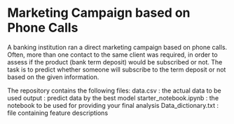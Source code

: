 # Marketing Campaign based on Phone Calls

A banking institution ran a direct marketing campaign based on phone calls. Often, more than one contact to the same client was required, in order to assess if the product (bank term deposit) would be subscribed or not. The task is to predict whether someone will subscribe to the term deposit or not based on the given information.

The repository contains the following files:
data.csv : the actual data to be used
output : predict data by the best model
starter_notebook.ipynb : the notebook to be used for providing your final analysis
Data_dictionary.txt : file containing feature descriptions
